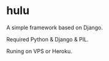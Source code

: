 # hulu
A simple framework based on Django.

Required Python & Django & PIL.

Runing on VPS or Heroku.
